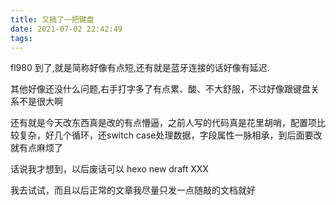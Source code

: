 ```yaml
---
title: 又搞了一把键盘
date: 2021-07-02 22:42:49
tags:
---
```


fl980 到了,就是简称好像有点短,还有就是蓝牙连接的话好像有延迟.

其他好像还没什么问题,右手打字多了有点累、酸、不大舒服，不过好像跟键盘关系不是很大啊

还有就是今天改东西真是改的有点懵逼，之前人写的代码真是花里胡哨，配置项比较复杂，好几个循环，还switch case处理数据，字段属性一脉相承，到后面要改就有点麻烦了

话说我才想到，以后废话可以 hexo new draft XXX

我去试试，而且以后正常的文章我尽量只发一点随敲的文档就好
